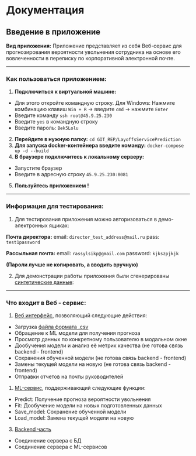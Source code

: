 # Документация
## Введение в приложение

**Вид приложения:**
Приложение представляет из себя Веб-сервис для прогнозирования вероятности увольнения сотрудника на основе его вовлеченности в переписку по корпоративной электронной почте.

---

### Как пользоваться приложением:
1. **Подключиться к виртуальной машине:**

- Для этого откройте командную строку. Для Windows: Нажмите комбинацию клавиш ``Win + R`` -> введите ``cmd`` -> нажмите ``Enter``
- Введите команду ``ssh root@45.9.25.230``
- Введите ``yes`` в командную строку
- Введите пароль: ``Bek5Lolu``
2. **Перейдите в нужную папку:** ``cd GIT_REP/LayoffsServicePrediction``
3. **Для запуска docker-контейнера введите команду:** ``docker-compose up -d --build``
4. **В браузере подключитесь к локальному серверу:**
- Запустите браузер
- Введите в адресную строку ``45.9.25.230:8081``
5. **Пользуйтесь приложением !**

---

### Информация для тестирования:
1. Для тестирования приложения можно авторизоваться в демо-электронных ящиках:

**Почта директора:**
email:  ``director_test_address@mail.ru``
pass:  ``test1password``

**Рассыльная почта:**
email: ``rassylsikp@gmail.com``
password: ``kjkszpjkjk``

**(Пароли лучше не копировать, а вводить вручную)**

2. Для демонстрации работы приложения были сгенерированы [синтетические данные](./pages/синтетические_данные.md):

---

### Что входит в Веб - сервис:
1. [Веб интерфейс](./pages/Веб_интерфейс.md), позволяющий следующие действия:
- Загрузка [файла формата .csv](./pages/файла_csv.mc)
- Обращение к ML модели для получения прогноза
- Просмотр данных по конкретному пользователю в модальном окне
- Дообучения модели и анализ её метрик качества (не готова связь backend - frontend)
- Сохранения обученной модели (не готова связь backend - frontend)
- Замены текущей модели на новую (не готова связь backend - frontend)
- Отправки отчетов на почты руководителей
1. [ML-сервис](./pages/ML_сервис.md), поддерживающий следующие функции:
- Predict: Получение прогноза вероятности увольнения
- Fit: Дообучение модели на новых подготовленных данных
- Save_model: Сохранение обученной модели
- Load_model: Замена текущей модели на новую
3. [Backend часть](./pages/Backend_часть.md)
- Соединение сервера с БД
- Соединение сервера с ML-сервисов




